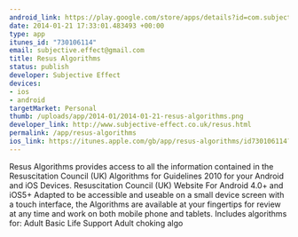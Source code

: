 ```yaml
--- 
android_link: https://play.google.com/store/apps/details?id=com.subjectiveeffect.resus
date: 2014-01-21 17:33:01.483493 +00:00
type: app
itunes_id: "730106114"
email: subjective.effect@gmail.com
title: Resus Algorithms
status: publish
developer: Subjective Effect
devices: 
- ios
- android
targetMarket: Personal
thumb: /uploads/app/2014-01/2014-01-21-resus-algorithms.png
developer_link: http://www.subjective-effect.co.uk/resus.html
permalink: /app/resus-algorithms
ios_link: https://itunes.apple.com/gb/app/resus-algorithms/id730106114?mt=8
---
```


Resus Algorithms provides access to all the information contained in the Resuscitation Council (UK) Algorithms for Guidelines 2010 for your Android and iOS Devices.
Resuscitation Council (UK) Website
For Android 4.0+ and iOS5+
Adapted to be accessible and useable on a small device screen with a touch interface, the Algorithms are available at your fingertips for review at any time and work on both mobile phone and tablets.
Includes algorithms for:
Adult Basic Life Support
Adult choking algo
